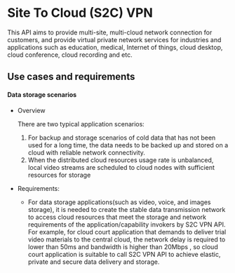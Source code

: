 # Site To Cloud (S2C) VPN

This API aims to provide multi-site, multi-cloud network connection for customers, and provide virtual private network services for industries and applications such as education, medical, Internet of things, cloud desktop, cloud conference, cloud recording and etc.

## Use cases and requirements

#### Data storage scenarios

- Overview

  There are two typical application scenarios:

  1. For backup and storage scenarios of cold data that has not been used for a long time, the data needs to be backed up and stored on a cloud with reliable network connectivity.
  1.  When the distributed cloud resources usage rate is unbalanced, local video streams are scheduled to cloud nodes with sufficient resources for storage

- Requirements:

  - For data storage applications(such as video, voice, and images storage), it is needed to create the stable data transmission network to access  cloud resources that meet the storage and network requirements of the application/capability invokers by S2C VPN API.  For example, for cloud court application that demands to deliver trial video materials to the central cloud, the network delay is required to lower than 50ms and bandwidth is higher than 20Mbps , so cloud court application is suitable to call S2C VPN API to achieve elastic, private and secure data delivery and storage.
